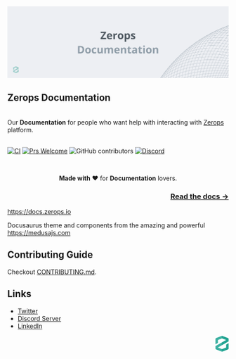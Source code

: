 ![Docs cover](https://github.com/zeropsio/recipe-shared-assets/blob/main/covers/svg/cover-docs.svg)

<h2>Zerops Documentation</h2>
  <br/>
Our <b>Documentation</b> for people who want help with interacting with <a href="https://zerops.io/" target="_blank">Zerops</a> platform.

<br/>
<br />

[![CI](https://github.com/zeropsio/docs/actions/workflows/build.yml/badge.svg)](https://github.com/zeropsio/docs/actions/workflows/build.yml)
[![Prs Welcome](https://img.shields.io/badge/PRs_are-Welcome-8F9DA8)](https://github.com/zeropsio/docs/blob/CONTRIBUTING.md)
![GitHub contributors](https://img.shields.io/github/contributors/zeropsio/docs?labelColor=4D575F&color=8F9DA8)
[![Discord](https://img.shields.io/discord/735781031147208777?color=8F9DA8)](https://discord.gg/xxzmJSDKPT)

<br/>

<p align="center">
<b>Made with</b> ❤️ for <b>Documentation</b> lovers.
<br/>
</p>

<h3 align="end">
<a href="https://docs.zerops.io/" target="_blank">Read the docs →</a>
<br/>
</h3>


https://docs.zerops.io


Docusaurus theme and components from the amazing and powerful https://medusajs.com

## Contributing Guide

Checkout [CONTRIBUTING.md](https://github.com/zeropsio/docs/blob/main/CONTRIBUTING.md).


## Links

- [Twitter](https://x.com/zeropsio)
- [Discord Server](https://discord.gg/xxzmJSDKPT)
- [LinkedIn](https://www.linkedin.com/company/zerops)


<p align="end"><img height="36" src="https://github.com/zeropsio/recipe-shared-assets/blob/main/logos/zerops-green.svg" ></p>
